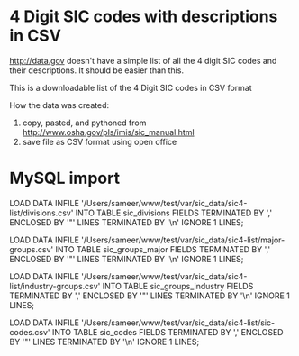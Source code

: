 4 Digit SIC codes with descriptions in CSV 
=========

http://data.gov doesn't have a simple list of all the 4 digit SIC codes and their descriptions. It should be easier than this.

This is a downloadable list of the 4 Digit SIC codes in CSV format

How the data was created:

1. copy, pasted, and pythoned from http://www.osha.gov/pls/imis/sic_manual.html
1. save file as CSV format using open office


MySQL import 
=========

LOAD DATA INFILE '/Users/sameer/www/test/var/sic_data/sic4-list/divisions.csv' INTO TABLE sic_divisions 
FIELDS TERMINATED BY ','
ENCLOSED BY '\"' 
LINES TERMINATED BY '\n' 
IGNORE 1 LINES;

LOAD DATA INFILE '/Users/sameer/www/test/var/sic_data/sic4-list/major-groups.csv' INTO TABLE sic_groups_major 
FIELDS TERMINATED BY ','
ENCLOSED BY '\"' 
LINES TERMINATED BY '\n' 
IGNORE 1 LINES;

LOAD DATA INFILE '/Users/sameer/www/test/var/sic_data/sic4-list/industry-groups.csv' INTO TABLE sic_groups_industry 
FIELDS TERMINATED BY ','
ENCLOSED BY '\"' 
LINES TERMINATED BY '\n' 
IGNORE 1 LINES;

LOAD DATA INFILE '/Users/sameer/www/test/var/sic_data/sic4-list/sic-codes.csv' INTO TABLE sic_codes 
FIELDS TERMINATED BY ','
ENCLOSED BY '\"' 
LINES TERMINATED BY '\n' 
IGNORE 1 LINES;

